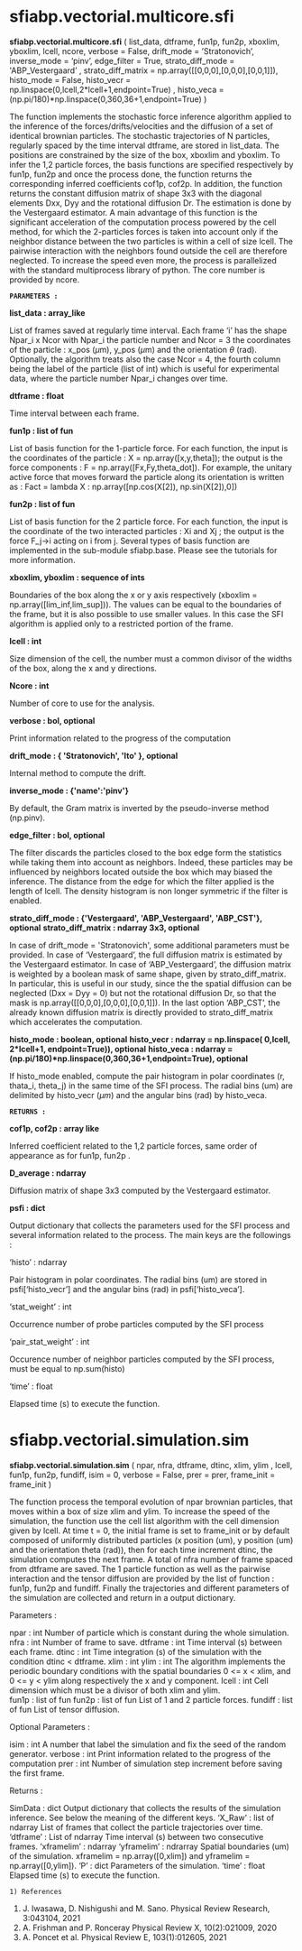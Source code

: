 # sfiabp.vectorial.multicore.sfi

__sfiabp.vectorial.multicore.sfi__ ( list_data, dtframe, fun1p, fun2p, xboxlim, yboxlim, lcell, ncore, verbose = False,  drift_mode = ’Stratonovich’, inverse_mode = ‘pinv’, edge_filter = True,  strato_diff_mode = 'ABP_Vestergaard’ , strato_diff_matrix = np.array([[0,0,0],[0,0,0],[0,0,1]]),  histo_mode = False, histo_vecr = np.linspace(0,lcell,2*lcell+1,endpoint=True) , histo_veca = (np.pi/180)*np.linspace(0,360,36+1,endpoint=True) )

The function implements the stochastic force inference algorithm applied to the inference of the forces/drifts/velocities and the diffusion of a set of identical brownian particles. The stochastic trajectories of N particles, regularly spaced by the time interval dtframe, are stored in list_data. The positions are constrained by the size of the box, xboxlim and yboxlim. To infer the 1,2 particle forces, the basis functions are specified respectively by fun1p, fun2p and once the process done, the function returns the corresponding inferred coefficients cof1p, cof2p. In addition, the function returns the constant diffusion matrix of shape 3x3 with the diagonal elements Dxx, Dyy and the rotational diffusion Dr. The estimation is done by the Vestergaard estimator. A main advantage of this function is the significant acceleration of the computation process powered by the cell method, for which the 2-particles forces is taken into account only if the neighbor distance between the two particles is within a cell of size lcell. The pairwise interaction with the neighbors found outside the cell are therefore neglected. To increase the speed even more, the process is parallelized with the standard multiprocess library of python. The core number is provided by ncore.   

__<pre>```PARAMETERS :```</pre>__

__list_data : array_like__ 

List of frames saved at regularly time interval. Each frame ‘i’  has the shape Npar_i x Ncor with Npar_i the particle number and Ncor = 3 the coordinates of the particle : x_pos ($\mu$m), y_pos ($\mu$m) and the orientation $\theta$ (rad). Optionally, the algorithm treats also the case Ncor = 4, the fourth column being the label of the particle (list of int) which is useful for experimental data, where the particle number Npar_i changes over time. 

__dtframe : float__

Time interval between each frame.

__fun1p :  list of fun__

List of basis function for the 1-particle force. For each function, the input is the coordinates of the particle : X = np.array([x,y,theta]); the output is the force components : F = np.array([Fx,Fy,theta_dot]). For example, the unitary active force that moves forward the particle along its orientation is written as : Fact = lambda X : np.array([np.cos(X[2]), np.sin(X[2]),0])

__fun2p : list of fun__

List of basis function for the 2 particle force. For each function, the input is the coordinate of the two interacted particles : Xi and Xj ; the output is the force F_j->i acting on i from j. Several types of basis function are implemented in the sub-module sfiabp.base. Please see the tutorials for more information. 

__xboxlim, yboxlim : sequence of ints__

Boundaries of the box along the x or y axis respectively (xboxlim = np.array([lim_inf,lim_sup])). The values can be equal to the boundaries of the frame, but it is also possible to use smaller values. In this case the SFI algorithm is applied only to a  restricted portion of the frame.

__lcell :  int__

Size dimension of the cell, the number must a common divisor of the widths of the box, along the x and y directions.

__Ncore : int__

Number of core to use for the analysis. 

__verbose : bol, optional__

Print information related to the progress of the computation

__drift_mode : { 'Stratonovich', 'Ito' }, optional__

Internal method to compute the drift.

__inverse_mode : {'name':'pinv'}__

By default, the Gram matrix is inverted by the pseudo-inverse method (np.pinv). 

__edge_filter : bol, optional__

The filter discards the particles closed to the box edge form the statistics while taking them into account as neighbors. Indeed, these particles may be influenced by neighbors located outside the box which may biased the inference. The distance from the edge for which the filter applied is the length of lcell. The density histogram is non longer symmetric if the filter is enabled. 

__strato_diff_mode : {'Vestergaard', 'ABP_Vestergaard', 'ABP_CST'}, optional__
__strato_diff_matrix : ndarray 3x3, optional__

In case of drift_mode = 'Stratonovich', some additional parameters must be provided. In case of ‘Vestergaard’, the full diffusion matrix is estimated by the Vestergaard estimator. In case of ‘ABP_Vestergaard’, the diffusion matrix is weighted by a boolean mask of same shape, given by strato_diff_matrix. In particular, this is useful in our study, since the the spatial diffusion can be neglected (Dxx = Dyy = 0)  but not the rotational diffusion Dr, so that the mask is np.array([[0,0,0],[0,0,0],[0,0,1]]). In the last option ‘ABP_CST’, the already known diffusion matrix is directly provided to strato_diff_matrix which accelerates the computation.

__histo_mode :  boolean, optional__
__histo_vecr : ndarray = np.linspace( 0,lcell, 2*lcell+1, endpoint=True)), optional__
__histo_veca : ndarray = (np.pi/180)*np.linspace(0,360,36+1,endpoint=True), optional__

If histo_mode enabled, compute the pair histogram in polar coordinates (r, thata_i, theta_j) in the same time of the SFI process. The radial bins (um) are delimited by histo_vecr ($\mu m$) and the angular bins (rad) by histo_veca. 

__<pre>```RETURNS :```</pre>__ 

__cof1p, cof2p :  array like__

Inferred coefficient related to the 1,2 particle forces, same order of appearance as for fun1p, fun2p . 

__D_average : ndarray__

Diffusion matrix of shape 3x3 computed by the Vestergaard estimator.

__psfi : dict__

Output dictionary that collects the parameters used for the SFI process and several information related to the process. The main keys are the followings : 

‘histo’ : ndarray

Pair histogram in polar coordinates. The radial bins (um) are stored in psfi[‘histo_vecr’] and the angular bins (rad) in psfi[‘histo_veca’].  

‘stat_weight’ : int

Occurrence number of probe particles computed by the SFI process 

‘pair_stat_weight’ : int 

Occurence number of neighbor particles computed by the SFI process, must be equal to np.sum(histo) 

‘time’ : float

Elapsed time (s) to execute the function.  

# sfiabp.vectorial.simulation.sim

__sfiabp.vectorial.simulation.sim__ ( npar, nfra, dtframe, dtinc, xlim, ylim , lcell, fun1p, fun2p, fundiff, isim = 0, verbose = False,  prer = prer, frame_init = frame_init )

The function process the temporal evolution of npar brownian particles, that moves within a box of size xlim and ylim. To increase the speed of the simulation, the function use the cell list algorithm  with the cell dimension given by lcell. At time t = 0, the initial frame is set to frame_init or by default composed of uniformly distributed particles (x position (um), y position (um) and the orientation theta (rad)), then for each time increment dtinc, the simulation computes the next frame. A total of nfra number of frame spaced from dtframe are saved. The 1 particle function as well as the  pairwise interaction and the tensor diffusion are provided by the list of function : fun1p, fun2p and fundiff. Finally the trajectories and different parameters of the simulation are collected and return in a output dictionary.   

Parameters :

npar : int 
Number of particle which is constant during the whole simulation.  
nfra : int 
Number of frame to save. 
dtframe : int
Time interval (s) between each frame.
dtinc : int
Time integration (s) of the simulation with the condition dtinc < dtframe. 
xlim : int
ylim : int
The algorithm implements the periodic boundary conditions with the spatial boundaries 0 <= x < xlim, and 0 <= y < ylim along respectively the x and y component. 
lcell : int
Cell dimension which must be a divisor of both xlim and ylim.    
fun1p : list of fun
fun2p : list of fun 
List of 1 and 2 particle forces. 
fundiff : list of fun
List of tensor diffusion.

Optional Parameters :

isim : int 
A number that label the simulation and fix the seed of the random generator. 
verbose : int 
Print information related to the progress of the computation
prer : int
Number of simulation step increment before saving the first frame.

Returns :

SimData : dict
Output dictionary that collects the results of the simulation inference. 
See below the meaning of the different keys.
	‘X_Raw’ : list of ndarray
List of frames that collect the particle trajectories over time.
‘dtframe’ : List of ndarray
Time interval (s) between two consecutive frames. 
‘xframelim’ : ndarray
‘yframelim’ : ndrarray
Spatial boundaries (um) of the simulation. xframelim = np.array([0,xlim]) and yframelim = np.array([0,ylim]). 
‘P’ : dict
Parameters of the simulation.
‘time’ : float
Elapsed time (s) to execute the function.  

    1) References
1. J. Iwasawa, D. Nishigushi and M. Sano. Physical Review Research, 3:043104, 2021
2. A. Frishman and P. Ronceray Physical Review X, 10(2):021009, 2020
3. A. Poncet et al. Physical Review E, 103(1):012605, 2021
